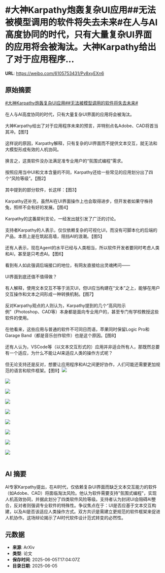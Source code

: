# #大神Karpathy炮轰复杂UI应用##无法被模型调用的软件将失去未来#在人与AI高度协同的时代，只有大量复杂UI界面的应用将会被淘汰。大神Karpathy给出了对于应用程序...

**URL**: https://weibo.com/6105753431/Pv8xyEXn6

## 原始摘要

<a href="https://m.weibo.cn/search?containerid=231522type%3D1%26t%3D10%26q%3D%23%E5%A4%A7%E7%A5%9EKarpathy%E7%82%AE%E8%BD%B0%E5%A4%8D%E6%9D%82UI%E5%BA%94%E7%94%A8%23&amp;extparam=%23%E5%A4%A7%E7%A5%9EKarpathy%E7%82%AE%E8%BD%B0%E5%A4%8D%E6%9D%82UI%E5%BA%94%E7%94%A8%23" data-hide=""><span class="surl-text">#大神Karpathy炮轰复杂UI应用#</span></a><a href="https://m.weibo.cn/search?containerid=231522type%3D1%26t%3D10%26q%3D%23%E6%97%A0%E6%B3%95%E8%A2%AB%E6%A8%A1%E5%9E%8B%E8%B0%83%E7%94%A8%E7%9A%84%E8%BD%AF%E4%BB%B6%E5%B0%86%E5%A4%B1%E5%8E%BB%E6%9C%AA%E6%9D%A5%23&amp;extparam=%23%E6%97%A0%E6%B3%95%E8%A2%AB%E6%A8%A1%E5%9E%8B%E8%B0%83%E7%94%A8%E7%9A%84%E8%BD%AF%E4%BB%B6%E5%B0%86%E5%A4%B1%E5%8E%BB%E6%9C%AA%E6%9D%A5%23" data-hide=""><span class="surl-text">#无法被模型调用的软件将失去未来#</span></a><br><br>在人与AI高度协同的时代，只有大量复杂UI界面的应用将会被淘汰。<br><br>大神Karpathy给出了对于应用程序未来的预言，并特别点名Adobe、CAD将首当其冲。【图1】<br><br>这样说的原因，Karpathy解释，只有复杂的UI界面而不提供文本交互，就无法和大模型形成有效的人机协同。<br><br>换言之，这类软件没办法满足准专业用户的“氛围式编程”需求。<br><br>按照应用当中UI和文本含量的不同，Karpathy还给一些常见的应用划分出了四个“风险等级”。【图2】<br><br>其中提到的部分软件，长这样：【图3】<br><br>Karpathy还补充，虽然AI在UI界面操作上也会取得进步，但开发者如果守株待兔，照样不会有好的发展。【图4】<br><br>Karpathy的这番犀利言论，一经发出就引发了广泛的讨论。<br><br>支持者Karpathy的人表示，仅仅依赖复杂的可视化UI，而没有可脚本化的后端的产品，本质上是在筑起高墙，阻挡AI的浪潮。【图5】<br><br>还有人表示，现在Agent的水平已经与人类相当，所以软件开发者要同时考虑人类和AI，甚至是只考虑AI。【图6】<br><br>看到有人如此强调后端接口的地位，有网友直接给出灵魂拷问——<br><br>UI界面到底还值不值得做？<br><br>有人解释，使用文本交互不等于消灭UI，但UI应当构建在“文本”之上，能够在用户交互操作和文本之间形成一种转换机制。【图7】<br><br>反对Karpathy观点的人则认为，Karpathy提到的几个“高风险示例”（Photoshop、CAD等）本身都是面向专业用户的，甚至专门有学校教授这些软件的使用。<br><br>在他看来，这些应用与普通的软件不可同日而语，苹果同时保留Logic Pro和Garage Band（都是音乐创作软件）也是这个原因。【图8】<br><br>还有人认为，VSCode等（以文本交互形式的）应用并非适合所有人，那既然总要有一个适应，为什么不能让AI来适应人类的操作方式呢？<br><br>但无论支持还是反对，想要让应用程序和AI之间更好协作，人们可能还需要更加规范的语言和软件框架。【图9】<img style="" src="https://tvax4.sinaimg.cn/large/006Fd7o3gy1i24iwfdk3jj30xo0d4jya.jpg" referrerpolicy="no-referrer"><br><br><img style="" src="https://tvax4.sinaimg.cn/large/006Fd7o3gy1i24iwhg25vj30vy0l0tl7.jpg" referrerpolicy="no-referrer"><br><br><img style="" src="https://tvax3.sinaimg.cn/large/006Fd7o3gy1i24iwjm1xwj30zk0q6n9h.jpg" referrerpolicy="no-referrer"><br><br><img style="" src="https://tvax2.sinaimg.cn/large/006Fd7o3gy1i24iwkzkw9j30zk0bnahw.jpg" referrerpolicy="no-referrer"><br><br><img style="" src="https://tvax3.sinaimg.cn/large/006Fd7o3gy1i24iwmosldj30x40de7cz.jpg" referrerpolicy="no-referrer"><br><br><img style="" src="https://tvax4.sinaimg.cn/large/006Fd7o3gy1i24iwqxtlgj30ww082juf.jpg" referrerpolicy="no-referrer"><br><br><img style="" src="https://tvax2.sinaimg.cn/large/006Fd7o3gy1i24iwtfl4aj30wq0cq11h.jpg" referrerpolicy="no-referrer"><br><br><img style="" src="https://tvax2.sinaimg.cn/large/006Fd7o3gy1i24ix4tavhj30wq0d0dob.jpg" referrerpolicy="no-referrer"><br><br><img style="" src="https://tvax4.sinaimg.cn/large/006Fd7o3gy1i24ix79595j30zk0l7alz.jpg" referrerpolicy="no-referrer"><br><br>

## AI 摘要

AI专家Karpathy提出，在AI时代，仅依赖复杂UI界面而缺乏文本交互能力的软件（如Adobe、CAD）将面临淘汰风险。他认为软件需要支持"氛围式编程"，实现人机高效协同，并据此划分了四类软件风险等级。支持者认为封闭UI会阻碍AI整合，反对者则强调专业软件的特殊性。争议焦点在于：UI是否应基于文本交互构建，以及AI是否该适应人类操作方式。双方共识是需建立更规范的软件框架来促进人机协作。这场辩论揭示了AI时代软件设计范式转变的必然性。

## 元数据

- **来源**: ArXiv
- **类型**: 论文
- **保存时间**: 2025-06-05T17:04:07Z
- **目录日期**: 2025-06-05
